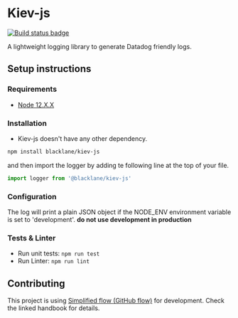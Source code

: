 # Kiev-js

[![Build status badge](https://travis-ci.com/blacklane/kiev-js.svg?token=eqEro8Uh7aLKHHx8ps1S&branch=master)](https://travis-ci.com/blacklane/kiev-js)

A lightweight logging library to generate Datadog friendly logs.

## Setup instructions

### Requirements

* [Node 12.X.X](./.nvmrc)

### Installation

* Kiev-js doesn't have any other dependency.

```sh
npm install blacklane/kiev-js
```

and then import the logger by adding te following line at the top of your file.

```js
import logger from '@blacklane/kiev-js'
```

### Configuration

The log will print a plain JSON object if the NODE_ENV environment variable is set to 'development'. **do not use development in production**

### Tests & Linter

* Run unit tests: `npm run test`
* Run Linter: `npm run lint`

## Contributing

This project is using [Simplified flow (GitHub flow)](http://handbook.int.blacklane.io/git.html#simplified-flow-github-flow) for development. Check the linked handbook for details.
